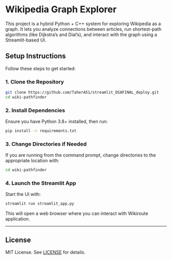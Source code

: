 
# Wikipedia Graph Explorer

This project is a hybrid Python + C++ system for exploring Wikipedia as a graph. It lets you analyze connections between articles, run shortest-path algorithms (like Dijkstra’s and Dial’s), and interact with the graph using a Streamlit-based UI.

## Setup Instructions

Follow these steps to get started:

### 1. Clone the Repository

```bash
git clone https://github.com/TaherA51/streamlit_DSAFINAL_deploy.git
cd wiki-pathfinder
````

### 2. Install Dependencies

Ensure you have Python 3.8+ installed, then run:

```bash
pip install -r requirements.txt
```

### 3. Change Directories if Needed

If you are running from the command prompt, change directories to the appropriate location with:

```bash
cd wiki-pathfinder
```

### 4. Launch the Streamlit App

Start the UI with:

```bash
streamlit run streamlit_app.py
```

This will open a web browser where you can interact with Wikiroute application.

---

##  License

MIT License. See [LICENSE](LICENSE) for details.

```
```
